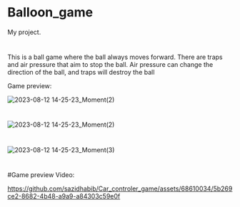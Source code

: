 # Balloon_game
 My project.
 #
This is a ball game where the ball always moves forward. There are traps and air pressure that aim to stop the ball. Air pressure can change the direction of the ball, and traps will destroy the ball

Game preview:
 
![2023-08-12 14-25-23_Moment(2)](https://github.com/sazidhabib/Car_controler_game/assets/68610034/0ddca688-6804-491a-a346-ead17240c4d5)
#
![2023-08-12 14-25-23_Moment(2)](https://github.com/sazidhabib/Car_controler_game/assets/68610034/22e56576-00c0-484f-bfe1-ba93471facda)
#
![2023-08-12 14-25-23_Moment(3)](https://github.com/sazidhabib/Car_controler_game/assets/68610034/955baa26-3f7c-421f-b6e8-4a7215b227d6)
#

#Game preview Video: 

https://github.com/sazidhabib/Car_controler_game/assets/68610034/5b269ce2-8682-4b48-a9a9-a84303c59e0f
